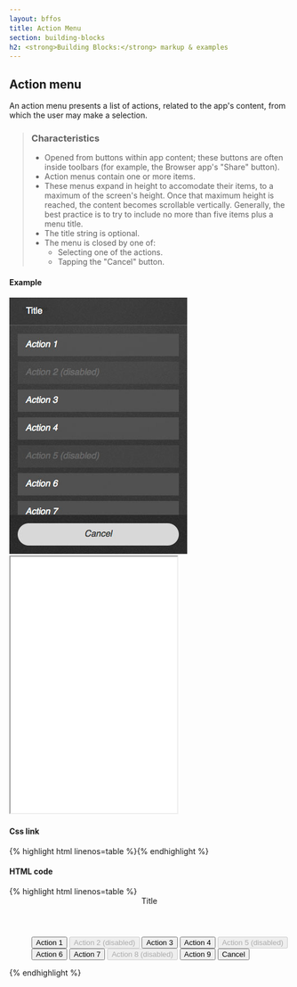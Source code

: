 ```yaml
---
layout: bffos
title: Action Menu
section: building-blocks
h2: <strong>Building Blocks:</strong> markup & examples
---
```


## Action menu

An action menu presents a list of actions, related to the app's content, from which the user may make a selection.

> ### Characteristics
> * Opened from buttons within app content; these buttons are often inside toolbars (for example, the Browser app's "Share" button).
> * Action menus contain one or more items.
> * These menus expand in height to accomodate their items, to a maximum of the screen's height. Once that maximum height is reached, the content becomes scrollable vertically. Generally, the best practice is to try to include no more than five items plus a menu title.
> * The title string is optional.
> * The menu is closed by one of:
>   * Selecting one of the actions.
>   * Tapping the "Cancel" button.

<div>
  <h4>Example</h4>
  <section class="example">
    <img src="../images/BB/action_menu.jpg" alt="Action menu (Image replacing code)"/>
    <article class="full frame">
      <iframe src="../css/BB/style/action_menu" height="460px"></iframe>
    </article>
  </section>

  <h4>Css link</h4>
  {% highlight html linenos=table %}<link href="(your styles folder)/style/action_menu.css" rel="stylesheet" type="text/css">{% endhighlight %}

  <h4>HTML code</h4>
  {% highlight html linenos=table %}<form role="dialog" data-type="action">
  <header>Title</header>
  <menu>
    <button>Action 1</button>
    <button disabled>Action 2 (disabled)</button>
    <button>Action 3</button>
    <button>Action 4</button>
    <button disabled>Action 5 (disabled)</button>
    <button>Action 6</button>
    <button>Action 7</button>
    <button disabled>Action 8 (disabled)</button>
    <button>Action 9</button>
    <button>Cancel</button>
  </menu>
</form>{% endhighlight %}
</div>